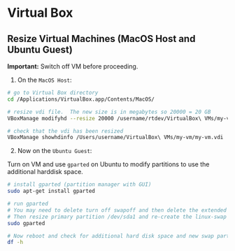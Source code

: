 # Virtual Box

## Resize Virtual Machines (MacOS Host and Ubuntu Guest)

**Important:** Switch off VM before proceeding.


1) On the `MacOS Host`: 
```sh
# go to Virtual Box directory
cd /Applications/VirtualBox.app/Contents/MacOS/

# resize vdi file.  The new size is in megabytes so 20000 = 20 GB
VBoxManage modifyhd --resize 20000 /username/rtdev/VirtualBox\ VMs/my-vm/my-vm.vdi

# check that the vdi has been resized
VBoxManage showhdinfo /Users/username/VirtualBox\ VMs/my-vm/my-vm.vdi
```




2) Now on the `Ubuntu Guest`: 

Turn on VM and use `gparted` on Ubuntu to modify partitions to use the additional harddisk space. 

```sh
# install gparted (partition manager with GUI)
sudo apt-get install gparted

# run gparted
# You may need to delete turn off swapoff and then delete the extended partition containing the swap.  
# Then resize primary partition /dev/sda1 and re-create the linux-swap parition.
sudo gparted

# Now reboot and check for additional hard disk space and new swap partition
df -h
```



